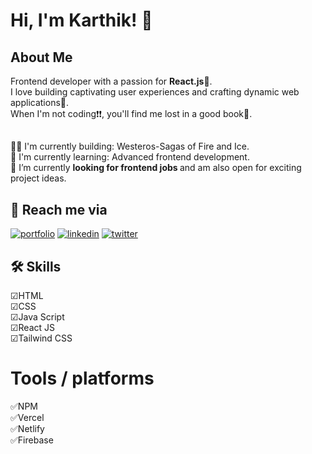 
# Hi, I'm Karthik! 👋


## About Me
   Frontend developer with a passion for <strong>React.js</strong>:blue_heart:.<br> I love building captivating user experiences and crafting dynamic web applications:green_heart:.<br> When I'm not coding:exclamation::exclamation:, you'll find me lost in a good book:orange_book:.

## 
 👩‍💻 I'm currently building: Westeros-Sagas of Fire and Ice.<br>
 🧠 I'm currently learning: Advanced frontend development.<br>
 🔭 I’m currently <strong>looking for frontend jobs </strong> and am also open for exciting project ideas.<br>


## 🚀 Reach me via
[![portfolio](https://img.shields.io/badge/my_portfolio-000?style=for-the-badge&logo=ko-fi&logoColor=white)](https://portfolio-three-drab-61.vercel.app/)
[![linkedin](https://img.shields.io/badge/linkedin-0A66C2?style=for-the-badge&logo=linkedin&logoColor=white)](https://www.linkedin.com/in/karthik-c-b-40b7761b6)
[![twitter](https://img.shields.io/badge/twitter-1DA1F2?style=for-the-badge&logo=twitter&logoColor=white)](https://twitter.com/C_B_Karthik)


## 🛠 Skills
&#9745;HTML<br>
&#9745;CSS<br>
&#9745;Java Script<br>
&#9745;React JS<br>
&#9745;Tailwind CSS<br>

# Tools / platforms 
:white_check_mark:NPM<br>
:white_check_mark:Vercel<br>
:white_check_mark:Netlify<br>
:white_check_mark:Firebase<br>
